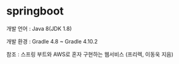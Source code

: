 # springboot

개발 언어 : Java 8(JDK 1.8)

개발 환경 : Gradle 4.8 ~ Gradle 4.10.2

참조 : 스프링 부트와 AWS로 혼자 구현하는 웹서비스 (프리렉, 이동욱 지음)

